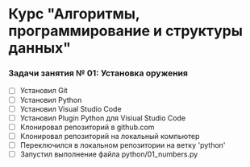 # Курс "Алгоритмы, программирование и структуры данных"

### Задачи занятия № 01: Установка оружения

- [ ] Установил Git
- [ ] Установил Python
- [ ] Установил Visual Studio Code
- [ ] Установил Plugin Python для Visiual Studio Code
- [ ] Клонировал репозиторий в github.com
- [ ] Клонировал репозиторий на локальный компьютер
- [ ] Переключился в локальном репозитории на ветку 'python'
- [ ] Запустил выполнение файла python/01_numbers.py